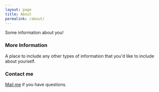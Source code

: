 ```yaml
---
layout: page
title: About
permalink: /about/
---
```


Some information about you!

### More Information

A place to include any other types of information that you'd like to include about yourself.

### Contact me

[Mail me](mailto:christian.luhmann@stonybrook.edu) if you have questions.
